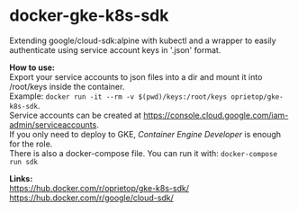 # docker-gke-k8s-sdk
Extending google/cloud-sdk:alpine with kubectl and a wrapper to easily authenticate using service account keys in '.json' format.

**How to use:**  
Export your service accounts to json files into a dir and mount it into /root/keys inside the container.   
Example: `docker run -it --rm -v $(pwd)/keys:/root/keys oprietop/gke-k8s-sdk`.  
Service accounts can be created at https://console.cloud.google.com/iam-admin/serviceaccounts.  
If you only need to deploy to GKE, _Container Engine Developer_ is enough for the role.  
There is also a docker-compose file. You can run it with: `docker-compose run sdk` 

**Links:**  
https://hub.docker.com/r/oprietop/gke-k8s-sdk/  
https://hub.docker.com/r/google/cloud-sdk/
